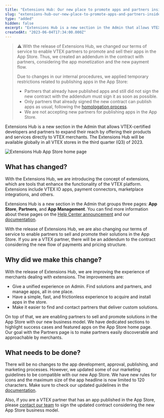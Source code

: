 ```yaml
---
title: "Extensions Hub: Our new place to promote apps and partners inside VTEX Admin"
slug: "extensions-hub-our-new-place-to-promote-apps-and-partners-inside-vtex-admin"
type: "added"
hidden: false
excerpt: "Extensions Hub is a new section in the Admin that allows VTEX-certified developers and partners to expand their reach by offering their products and services directly to VTEX merchants."
createdAt: "2023-06-04T17:34:00.000Z"
---
```


>⚠ With the release of Extensions Hub, we changed our terms of service to enable VTEX partners to promote and sell their apps in the App Store. Thus, we created an addendum in the contract with partners, considering the app monetization and the new payment flow.
>
> Due to changes in our internal procedures, we applied temporary restrictions related to publishing apps in the App Store:
>
> - Partners that already have published apps and still did not sign the new contract with the addendum must sign it as soon as possible.
> - Only partners that already signed the new contract can publish apps as usual, following the [homologation process](https://developers.vtex.com/docs/guides/vtex-io-documentation-submitting-your-app-in-the-vtex-app-store).
> - We are not accepting new partners for publishing apps in the App Store.

Extensions Hub is a new section in the Admin that allows VTEX-certified developers and partners to expand their reach by offering their products and services directly to VTEX merchants. The Extensions Hub will be available globally in all VTEX stores in the third quarter (Q3) of 2023.

![Extensions Hub App Store home page](https://cdn.jsdelivr.net/gh/vtexdocs/dev-portal-content@main/images/extensions-hub-app-store-home-page.png)

## What has changed?

With the Extensions Hub, we are introducing the concept of extensions, which are tools that enhance the functionality of the VTEX platform. Extensions include VTEX IO apps, payment connectors, marketplace integrations, and others.

Extensions Hub is a new section in the Admin that groups three pages: **App Store**, **Partners**, and **App Management**. You can find more information about these pages on the [Help Center announcement](https://help.vtex.com/announcements/extensions-hub-extend-your-operation-by-admin-vtex--4FYJCHTttMa0znV1mdHW9w) and our [documentation](https://help.vtex.com/en/tracks/extensions-hub--AW7klkYMh557y5IUOgzco).

With the release of Extensions Hub, we are also changing our terms of service to enable partners to sell and promote their solutions in the App Store. If you are a VTEX partner, there will be an addendum to the contract considering the new flow of payments and pricing structure.

## Why did we make this change?

With the release of Extensions Hub, we are improving the experience of merchants dealing with extensions. The improvements are:

- Give a unified experience on Admin. Find solutions and partners, and manage apps, all in one place.
- Have a simple, fast, and frictionless experience to acquire and install apps in the store.
- Make it easier to find and contact partners that deliver custom solutions.

On top of that, we are enabling partners to sell and promote solutions in the App Store with our new business model. We have dedicated sections to highlight success cases and featured apps on the App Store home page. Our goal with the Partners page is to make partners easily discoverable and approachable by merchants.

## What needs to be done?

There will be no changes to the app development, approval, publishing, and marketing processes. However, we updated some of our marketing guidelines to be compatible with our new App Store. We have new rules for icons and the maximum size of the app headline is now limited to 120 characters. Make sure to check our updated guidelines in the [documentation](https://developers.vtex.com/docs/guides/vtex-io-documentation-homologation-requirements-for-vtex-app-store).

Also, if you are a VTEX partner that has an app published in the App Store, please [contact our team](https://help.vtex.com/en/tutorial/opening-tickets-to-vtex-support--16yOEqpO32UQYygSmMSSAM) to sign the updated contract considering the new App Store business model.
